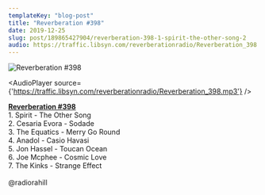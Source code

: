 ```yaml
---
templateKey: "blog-post"
title: "Reverberation #398"
date: 2019-12-25
slug: post/189865427904/reverberation-398-1-spirit-the-other-song-2
audio: https://traffic.libsyn.com/reverberationradio/Reverberation_398.mp3
---
```


![Reverberation #398](https://66.media.tumblr.com/4f17c94c664f2927901182ac602ed955/09b5887047e23d55-ab/s512x512u_c1/949bc7ee9463eed4491a84a1b5fcbe5485fffa96.jpg)

<AudioPlayer source={'https://traffic.libsyn.com/reverberationradio/Reverberation_398.mp3'} />

<p><a href="https://traffic.libsyn.com/reverberationradio/Reverberation_398.mp3"><b>Reverberation #398</b></a><br /><b></b>1. Spirit - The Other Song<br />2. Cesaria Evora - Sodade<br />3. The Equatics - Merry Go Round<br />4. Anadol - Casio Havasi<br />5. Jon Hassel - Toucan Ocean<br />6. Joe Mcphee - Cosmic Love<br />7. The Kinks - Strange Effect<br /><br />@radiorahill<br /></p>
